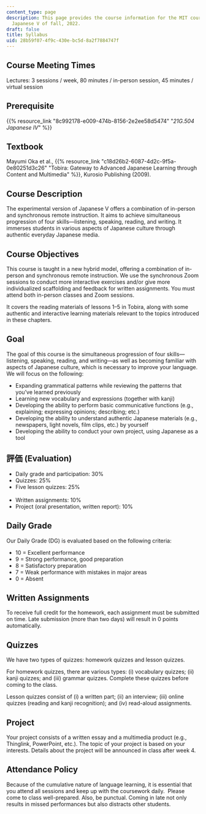 ```yaml
---
content_type: page
description: This page provides the course information for the MIT course 21G.S55
  Japanese V of fall, 2022.
draft: false
title: Syllabus
uid: 28b59f07-4f9c-430e-bc5d-8a2f7884747f
---
```

## Course Meeting Times

Lectures: 3 sessions / week, 80 minutes / in-person session, 45 minutes / virtual session

## Prerequisite

{{% resource_link "8c992178-e009-474b-8156-2e2ee58d5474" "*21G.504 Japanese IV*" %}}

## Textbook

Mayumi Oka et al., {{% resource_link "c18d26b2-6087-4d2c-9f5a-0e80251d3c26" "Tobira: Gateway to Advanced Japanese Learning through Content and Multimedia" %}}, Kurosio Publishing (2009).

## Course Description

The experimental version of Japanese V offers a combination of in-person and synchronous remote instruction. It aims to achieve simultaneous progression of four skills—listening, speaking, reading, and writing. It immerses students in various aspects of Japanese culture through authentic everyday Japanese media.

## Course Objectives

This course is taught in a new hybrid model, offering a combination of in-person and synchronous remote instruction. We use the synchronous Zoom sessions to conduct more interactive exercises and/or give more individualized scaffolding and feedback for written assignments. You must attend both in-person classes and Zoom sessions.  

It covers the reading materials of lessons 1–5 in Tobira, along with some authentic and interactive learning materials relevant to the topics introduced in these chapters.

## Goal

The goal of this course is the simultaneous progression of four skills—listening, speaking, reading, and writing—as well as becoming familiar with aspects of Japanese culture, which is necessary to improve your language. We will focus on the following:

- Expanding grammatical patterns while reviewing the patterns that you’ve learned previously
- Learning new vocabulary and expressions (together with kanji)
- Developing the ability to perform basic communicative functions (e.g., explaining; expressing opinions; describing; etc.)
- Developing the ability to understand authentic Japanese materials (e.g., newspapers, light novels, film clips, etc.) by yourself
- Developing the ability to conduct your own project, using Japanese as a tool        

## 評価 (Evaluation)

- Daily grade and participation: 30%
- Quizzes: 25%
- Five lesson quizzes: 25%                                                                                               
- Written assignments: 10%
- Project (oral presentation, written report): 10%

## Daily Grade

Our Daily Grade (DG) is evaluated based on the following criteria:

- 10 = Excellent performance
- 9 = Strong performance, good preparation
- 8 = Satisfactory preparation
- 7 = Weak performance with mistakes in major areas
- 0 = Absent

## Written Assignments

To receive full credit for the homework, each assignment must be submitted on time. Late submission (more than two days) will result in 0 points automatically.

## Quizzes

We have two types of quizzes: homework quizzes and lesson quizzes.

For homework quizzes, there are various types: (i) vocabulary quizzes; (ii) kanji quizzes; and (iii) grammar quizzes. Complete these quizzes before coming to the class.

Lesson quizzes consist of (i) a written part; (ii) an interview; (iii) online quizzes (reading and kanji recognition); and (iv) read-aloud assignments.

## Project

Your project consists of a written essay and a multimedia product (e.g., Thinglink, PowerPoint, etc.). The topic of your project is based on your interests. Details about the project will be announced in class after week 4.

## Attendance Policy

Because of the cumulative nature of language learning, it is essential that you attend all sessions and keep up with the coursework daily.  Please come to class well-prepared. Also, be punctual. Coming in late not only results in missed performances but also distracts other students.